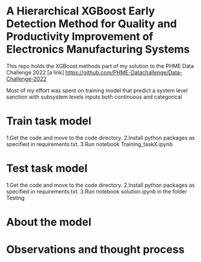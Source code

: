 # A Hierarchical XGBoost Early Detection Method for Quality and Productivity Improvement of Electronics Manufacturing Systems
This repo holds the XGBoost methods part of my solution to the PHME Data Challenge 2022 [a link] https://github.com/PHME-Datachallenge/Data-Challenge-2022

Most of my effort was spent on training model that predict a system level sanction with subsystem levels inputs both continuous and categorical

# Train task model

1.Get the code and move to the code directory.
2.Install python packages as specified in requirements.txt.
3.Run notebook Training_taskX.ipynb


# Test task model
1.Get the code and move to the code directory.
2.Install python packages as specified in requirements.txt.
3.Run notebook solution.ipynb in the folder Testing


# About the model


# Observations and thought process




